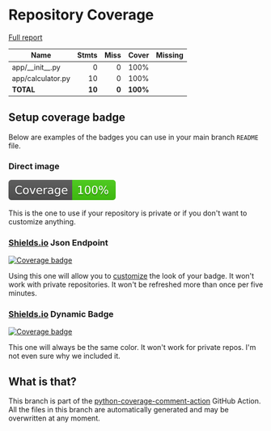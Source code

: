 # Repository Coverage

[Full report](https://htmlpreview.github.io/?https://github.com/geek-01/fastapi-example/blob/python-coverage-comment-action-data/htmlcov/index.html)

| Name                |    Stmts |     Miss |    Cover |   Missing |
|-------------------- | -------: | -------: | -------: | --------: |
| app/\_\_init\_\_.py |        0 |        0 |     100% |           |
| app/calculator.py   |       10 |        0 |     100% |           |
|           **TOTAL** |   **10** |    **0** | **100%** |           |


## Setup coverage badge

Below are examples of the badges you can use in your main branch `README` file.

### Direct image

[![Coverage badge](https://raw.githubusercontent.com/geek-01/fastapi-example/python-coverage-comment-action-data/badge.svg)](https://htmlpreview.github.io/?https://github.com/geek-01/fastapi-example/blob/python-coverage-comment-action-data/htmlcov/index.html)

This is the one to use if your repository is private or if you don't want to customize anything.

### [Shields.io](https://shields.io) Json Endpoint

[![Coverage badge](https://img.shields.io/endpoint?url=https://raw.githubusercontent.com/geek-01/fastapi-example/python-coverage-comment-action-data/endpoint.json)](https://htmlpreview.github.io/?https://github.com/geek-01/fastapi-example/blob/python-coverage-comment-action-data/htmlcov/index.html)

Using this one will allow you to [customize](https://shields.io/endpoint) the look of your badge.
It won't work with private repositories. It won't be refreshed more than once per five minutes.

### [Shields.io](https://shields.io) Dynamic Badge

[![Coverage badge](https://img.shields.io/badge/dynamic/json?color=brightgreen&label=coverage&query=%24.message&url=https%3A%2F%2Fraw.githubusercontent.com%2Fgeek-01%2Ffastapi-example%2Fpython-coverage-comment-action-data%2Fendpoint.json)](https://htmlpreview.github.io/?https://github.com/geek-01/fastapi-example/blob/python-coverage-comment-action-data/htmlcov/index.html)

This one will always be the same color. It won't work for private repos. I'm not even sure why we included it.

## What is that?

This branch is part of the
[python-coverage-comment-action](https://github.com/marketplace/actions/python-coverage-comment)
GitHub Action. All the files in this branch are automatically generated and may be
overwritten at any moment.